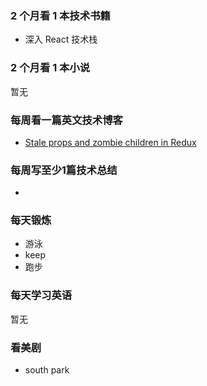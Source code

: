 ### 2 个月看 1 本技术书籍

- 深入 React 技术栈

### 2 个月看 1 本小说

暂无

### 每周看一篇英文技术博客

- [Stale props and zombie children in Redux](https://kaihao.dev/posts/Stale-props-and-zombie-children-in-Redux)

### 每周写至少1篇技术总结

-

### 每天锻炼

- 游泳
- keep
- 跑步

### 每天学习英语

暂无

### 看美剧

- south park